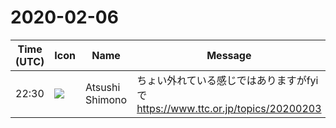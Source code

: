 # 2020-02-06

|Time (UTC)|Icon|Name|Message|
|---|---|---|---|
|22:30|![](https://secure.gravatar.com/avatar/3f82b853a23d9a6d1ce612d83f3a3a54.jpg?s=72&d=https%3A%2F%2Fa.slack-edge.com%2Fdf10d%2Fimg%2Favatars%2Fava_0008-72.png)|Atsushi Shimono|ちょい外れている感じではありますがfyiで<br><https://www.ttc.or.jp/topics/20200203>|
